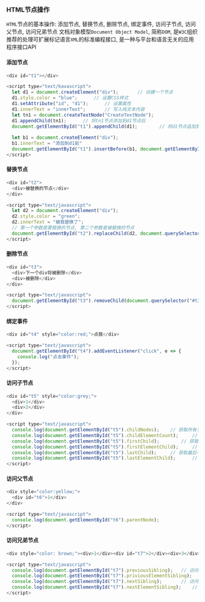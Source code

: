### HTML节点操作
```HTML```节点的基本操作: 添加节点, 替换节点, 删除节点, 绑定事件, 访问子节点, 访问父节点, 访问兄弟节点
文档对象模型```Document Object Model```, 简称```DOM```, 是```W3C```组织推荐的处理可扩展标记语言```XML```的标准编程接口, 是一种与平台和语言无关的应用程序接口API

#### 添加节点
```javascript
<div id="t1"></div>

<script type="text/kavascript">
  let d1 = document.createElement("div");		// 创建一个节点
  d1.style.color = "blue";		// 设置CSS样式
  d1.setAttribute("id", "d1");		// 设置属性
  d1.innerText = "innerText";		// 写入纯文本内容
  let tn1 = document.createTextNode("CreateTextNode");
  d1.appendChild(tn1);		// 将tn1节点添加到d1节点后
  document.getElementById("t1").appendChild(d1);		// 将d1节点追加到t1节点后
  
  let b1 = document.createElement("div");
  b1.innerText = "添加到d1前"
  document.getElementById("t1").insertBefore(b1, document.getElementById("d1"));		// 将b1节点添加到t1节点内的d1节点前
</script>
```

#### 替换节点
```javascript
<div id="t2">
  <div>被替换的节点</div>
</div>

<script type="text/javascript">
  let d2 = document.createElement("div");
  d2.style.color = "green";
  d2.innerText = "被我替换了";
  // 第一个参数是要替换的节点, 第二个参数是被替换的节点
  document.getElementById("t2").replaceChild(d2, document.querySelector("#2 > div:first-child"));
</script>
```

#### 删除节点
```javascript
<div id="t3">
  <div>下一个div将被删除</div>
  <div>被删除</div>
</div>

<script type="text/javascript">
  document.getElementById("t3").removeChild(document.querySelector("#t3 > div:nth-child(2)"));
</script>
```

#### 绑定事件
```javascript
<div id="t4" style="color:red;">点我</div>

<script type="text/javascript">
  document.getElementById("t4").addEventListener("click", e => {
    console.log("点击事件");
  });
</script>
```

#### 访问子节点
```javascript
<div id="t5" style="color:grey;">
  <div>1</div>
  <div>2</div>
</div>

<script type="text/javascript">
  console.log(document.getElementById("t5").childNodes);	// 获取所有子节点
  console.log(document.getElementById("t5").childElementCount);		// 获取子节点数量
  console.log(document.getElementById("t5").firstChild);		// 获取第一个子节点, 会匹配#text
  console.log(document.getElementById("t5").firstElementChild);		// 获取第一个子节点
  console.log(document.getElementById("t5").lastChild);		// 获取最后一个子节点, 会匹配#text
  console.log(document.getElementById("t5").lastElementChild);		// 获取最后一个子节点
</script>
```

#### 访问父节点
```javascript
<div style="color:yellow;">
  <div id="t6">1</div>
</div>

<script type="text/javascript">
  console.log(document.getElementById("t6").parentNode);
</script>
```
#### 访问兄弟节点
```javascript
<div style="color: brown;"><div>1</div><div id="t7">2</div><div>3</div></div>

<script type="text/javascript">
  console.log(document.getElementById("t7").previousSibling);	// 访问上一个兄弟节点, 会匹配#text
  console.log(document.getElementById("t7").priviousElementSibling);	// 不匹配文本节点, 注释节点
  console.log(document.getElementById("t7").nextSibling);		// 访问下一个兄弟节点, 会匹配#text
  console.log(document.getElementById("t7").nextElementSibling);	// 不匹配文本节点, 注释节点
</script>
